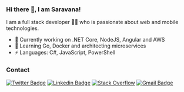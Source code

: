 ### Hi there :wave:, I am Saravana!

I am a full stack developer 👨‍💻 who is passionate about web and mobile technologies. 

- 🔭 Currently working on .NET Core, NodeJS, Angular and AWS
- 🌱 Learning Go, Docker and architecting microservices
-  ⚡ Languages: C#, JavaScript, PowerShell

### Contact
[![Twitter Badge](https://img.shields.io/badge/-Twitter-1ca0f1?style=flat-square&labelColor=1ca0f1&logo=twitter&logoColor=white&link=https://twitter.com/saravanaj1)](https://twitter.com/saravanaj1) [![Linkedin Badge](https://img.shields.io/badge/-LinkedIn-blue?style=flat-square&logo=Linkedin&logoColor=white&link=https://www.linkedin.com/in/saravanabhavanj/)](https://www.linkedin.com/in/saravanabhavanj/) [![Stack Overflow](https://img.shields.io/badge/-Stack%20Overflow-333232?style=flat-square&logo=stack-overflow&logoColor=f48024&link=https://stackoverflow.com/users/2419531/saravana)](https://stackoverflow.com/users/2419531/saravana)
[![Gmail Badge](https://img.shields.io/badge/-Email-c14438?style=flat-square&logo=Gmail&logoColor=white&link=mailto:saravanabhavanj@gmail.com)](mailto:saravanabhavanj@gmail.com?subject=Hi%20from%20GitHub)
